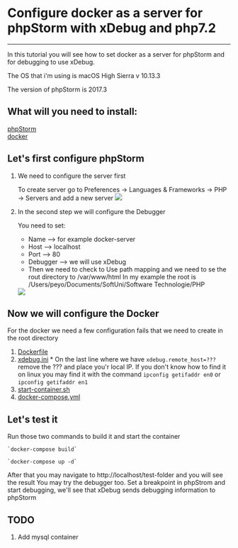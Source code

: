 # Configure docker as a server for phpStorm with xDebug and php7.2
---

In this tutorial you will see how to set docker as a server for phpStorm and for debugging to use xDebug.

The OS that i'm using is macOS High Sierra v 10.13.3

The version of phpStorm is 2017.3

## What will you need to install:
  [phpStorm](https://www.jetbrains.com/phpstorm/)  
  [docker](https://www.docker.com/get-docker)
  
  
## Let's first configure phpStorm
  1.  We need to configure the server first 
  
      To create server go to Preferences -> Languages & Frameworks -> PHP -> Servers and add a new server
      <img src="https://image.ibb.co/jN2kh7/add_Server.png"/> 
      
      
  2.  In the second step we will configure the Debugger
  
      You need to set:
      * Name --> for example docker-server
      * Host --> localhost
      * Port --> 80
      * Debugger --> we will use xDebug
      * Then we need to check to Use path mapping and we need to se the rout directory to /var/www/html
      In my example the root is /Users/peyo/Documents/SoftUni/Software Technologie/PHP
      <img src="https://image.ibb.co/iDZ15S/server_Config.png" /> 
      
      
## Now we will configure the Docker
  For the docker we need a few configuration fails that we need to create in the root directory
  1. [Dockerfile](https://github.com/peyopeev0206/Configure-docker-as-a-server-for-phpStorm/blob/master/Dockerfile)
  2. [xdebug.ini](https://github.com/peyopeev0206/Configure-docker-as-a-server-for-phpStorm/blob/master/xdebug.ini)
    * On the last line where we have `xdebug.remote_host=???` remove the ??? and place you'r local IP. 
      If you don't know how to find it on linux you may find it with the command `ipconfig getifaddr en0` or `ipconfig getifaddr en1` 
  3. [start-container.sh](https://github.com/peyopeev0206/Configure-docker-as-a-server-for-phpStorm/blob/master/start-container.sh)
  4. [docker-compose.yml](https://github.com/peyopeev0206/Configure-docker-as-a-server-for-phpStorm/blob/master/docker-compose.yml)
  
  ## Let's test it 
  Run those two commands to build it and start the container 
  
    `docker-compose build`
    
    `docker-compose up -d`
    
  After that you may navigate to http://localhost/test-folder and you will see the result
  You may try the debugger too. Set a breakpoint in phpStrom and start debugging, we'll see that xDebug sends debugging information to phpStorm
    
  ## TODO
   1. Add mysql container
